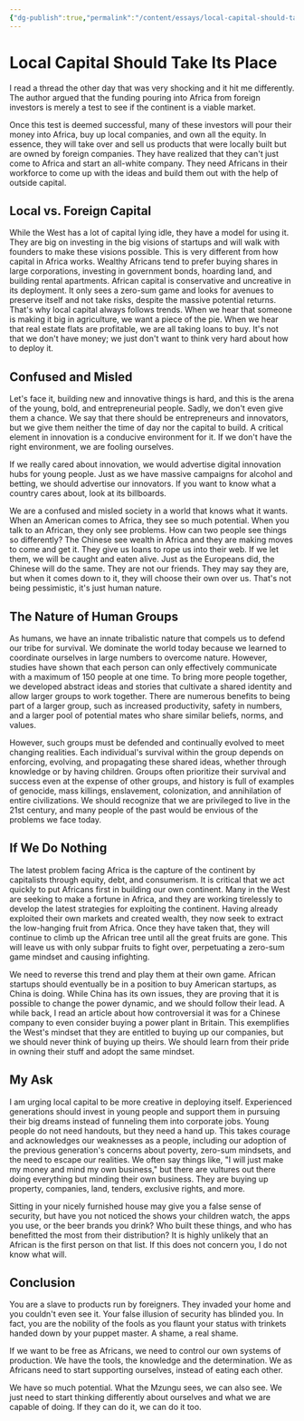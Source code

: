 ```yaml
---
{"dg-publish":true,"permalink":"/content/essays/local-capital-should-take-its-place/","noteIcon":"2"}
---
```


# Local Capital Should Take Its Place

I read a thread the other day that was very shocking and it hit me differently. The author argued that the funding pouring into Africa from foreign investors is merely a test to see if the continent is a viable market. 

Once this test is deemed successful, many of these investors will pour their money into Africa, buy up local companies, and own all the equity. In essence, they will take over and sell us products that were locally built but are owned by foreign companies. They have realized that they can't just come to Africa and start an all-white company. They need Africans in their workforce to come up with the ideas and build them out with the help of outside capital.

## Local vs. Foreign Capital

While the West has a lot of capital lying idle, they have a model for using it. They are big on investing in the big visions of startups and will walk with founders to make these visions possible. This is very different from how capital in Africa works. Wealthy Africans tend to prefer buying shares in large corporations, investing in government bonds, hoarding land, and building rental apartments. African capital is conservative and uncreative in its deployment. It only sees a zero-sum game and looks for avenues to preserve itself and not take risks, despite the massive potential returns. That's why local capital always follows trends. When we hear that someone is making it big in agriculture, we want a piece of the pie. When we hear that real estate flats are profitable, we are all taking loans to buy. It's not that we don't have money; we just don't want to think very hard about how to deploy it.

## Confused and Misled

Let's face it, building new and innovative things is hard, and this is the arena of the young, bold, and entrepreneurial people. Sadly, we don't even give them a chance. We say that there should be entrepreneurs and innovators, but we give them neither the time of day nor the capital to build. A critical element in innovation is a conducive environment for it. If we don't have the right environment, we are fooling ourselves.

If we really cared about innovation, we would advertise digital innovation hubs for young people. Just as we have massive campaigns for alcohol and betting, we should advertise our innovators. If you want to know what a country cares about, look at its billboards.

We are a confused and misled society in a world that knows what it wants. When an American comes to Africa, they see so much potential. When you talk to an African, they only see problems. How can two people see things so differently? The Chinese see wealth in Africa and they are making moves to come and get it. They give us loans to rope us into their web. If we let them, we will be caught and eaten alive. Just as the Europeans did, the Chinese will do the same. They are not our friends. They may say they are, but when it comes down to it, they will choose their own over us. That's not being pessimistic, it's just human nature.

## The Nature of Human Groups

As humans, we have an innate tribalistic nature that compels us to defend our tribe for survival. We dominate the world today because we learned to coordinate ourselves in large numbers to overcome nature. However, studies have shown that each person can only effectively communicate with a maximum of 150 people at one time. To bring more people together, we developed abstract ideas and stories that cultivate a shared identity and allow larger groups to work together. There are numerous benefits to being part of a larger group, such as increased productivity, safety in numbers, and a larger pool of potential mates who share similar beliefs, norms, and values.

However, such groups must be defended and continually evolved to meet changing realities. Each individual's survival within the group depends on enforcing, evolving, and propagating these shared ideas, whether through knowledge or by having children. Groups often prioritize their survival and success even at the expense of other groups, and history is full of examples of genocide, mass killings, enslavement, colonization, and annihilation of entire civilizations. We should recognize that we are privileged to live in the 21st century, and many people of the past would be envious of the problems we face today.

## If We Do Nothing

The latest problem facing Africa is the capture of the continent by capitalists through equity, debt, and consumerism. It is critical that we act quickly to put Africans first in building our own continent. Many in the West are seeking to make a fortune in Africa, and they are working tirelessly to develop the latest strategies for exploiting the continent. Having already exploited their own markets and created wealth, they now seek to extract the low-hanging fruit from Africa. Once they have taken that, they will continue to climb up the African tree until all the great fruits are gone. This will leave us with only subpar fruits to fight over, perpetuating a zero-sum game mindset and causing infighting.

We need to reverse this trend and play them at their own game. African startups should eventually be in a position to buy American startups, as China is doing. While China has its own issues, they are proving that it is possible to change the power dynamic, and we should follow their lead. A while back, I read an article about how controversial it was for a Chinese company to even consider buying a power plant in Britain. This exemplifies the West's mindset that they are entitled to buying up our companies, but we should never think of buying up theirs. We should learn from their pride in owning their stuff and adopt the same mindset.

## My Ask

I am urging local capital to be more creative in deploying itself. Experienced generations should invest in young people and support them in pursuing their big dreams instead of funneling them into corporate jobs. Young people do not need handouts, but they need a hand up. This takes courage and acknowledges our weaknesses as a people, including our adoption of the previous generation's concerns about poverty, zero-sum mindsets, and the need to escape our realities. We often say things like, "I will just make my money and mind my own business," but there are vultures out there doing everything but minding their own business. They are buying up property, companies, land, tenders, exclusive rights, and more.

Sitting in your nicely furnished house may give you a false sense of security, but have you not noticed the shows your children watch, the apps you use, or the beer brands you drink? Who built these things, and who has benefitted the most from their distribution? It is highly unlikely that an African is the first person on that list. If this does not concern you, I do not know what will.

## Conclusion

You are a slave to products run by foreigners. They invaded your home and you couldn't even see it. Your false illusion of security has blinded you. In fact, you are the nobility of the fools as you flaunt your status with trinkets handed down by your puppet master. A shame, a real shame.

If we want to be free as Africans, we need to control our own systems of production. We have the tools, the knowledge and the determination. We as Africans need to start supporting ourselves, instead of eating each other.

We have so much potential. What the Mzungu sees, we can also see. We just need to start thinking differently about ourselves and what we are capable of doing. If they can do it, we can do it too.